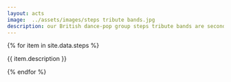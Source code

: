 ```yaml
---
layout: acts
image:  ../assets/images/steps tribute bands.jpg
description: our British dance-pop group steps tribute bands are second to none. fabulous shows with amazing dance routines and harmonised vocals they know how to please audiences of all ages, and are suitable to play in venues both large and small. they come  with professional sound systems, light shows and backdrops.
---
```


<div class="row mt-4 mb-4">
  {% for item in site.data.steps %}
    <div class="col-md-4 mb-5 mt-5">
      <div class="card border-0 shadow h-100">
        <a href="/acts/{{ item.title | slugify }}">
          <img class="card-img-top" src="{{ item.image_src }}" alt="" />
        </a>
         <div class="card-body">
          <p class="card-text">{{ item.description }}</p>
        </div>
      </div>
    </div>
  {% endfor %}
</div>

